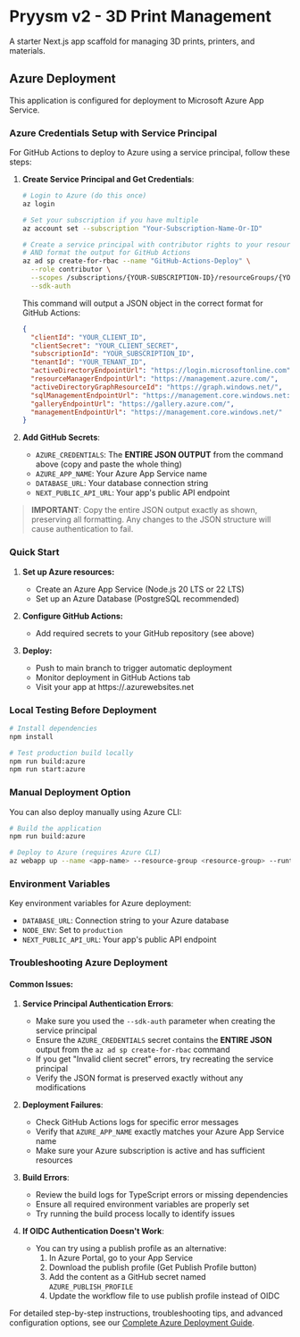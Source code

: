 # Pryysm v2 - 3D Print Management

A starter Next.js app scaffold for managing 3D prints, printers, and materials.

## Azure Deployment

This application is configured for deployment to Microsoft Azure App Service.

### Azure Credentials Setup with Service Principal

For GitHub Actions to deploy to Azure using a service principal, follow these steps:

1. **Create Service Principal and Get Credentials**:

   ```bash
   # Login to Azure (do this once)
   az login
   
   # Set your subscription if you have multiple
   az account set --subscription "Your-Subscription-Name-Or-ID"
   
   # Create a service principal with contributor rights to your resource group
   # AND format the output for GitHub Actions
   az ad sp create-for-rbac --name "GitHub-Actions-Deploy" \
     --role contributor \
     --scopes /subscriptions/{YOUR-SUBSCRIPTION-ID}/resourceGroups/{YOUR-RESOURCE-GROUP} \
     --sdk-auth
   ```

   This command will output a JSON object in the correct format for GitHub Actions:
   ```json
   {
     "clientId": "YOUR_CLIENT_ID",
     "clientSecret": "YOUR_CLIENT_SECRET",
     "subscriptionId": "YOUR_SUBSCRIPTION_ID",
     "tenantId": "YOUR_TENANT_ID",
     "activeDirectoryEndpointUrl": "https://login.microsoftonline.com",
     "resourceManagerEndpointUrl": "https://management.azure.com/",
     "activeDirectoryGraphResourceId": "https://graph.windows.net/",
     "sqlManagementEndpointUrl": "https://management.core.windows.net:8443/",
     "galleryEndpointUrl": "https://gallery.azure.com/",
     "managementEndpointUrl": "https://management.core.windows.net/"
   }
   ```

2. **Add GitHub Secrets**:
   - `AZURE_CREDENTIALS`: The **ENTIRE JSON OUTPUT** from the command above (copy and paste the whole thing)
   - `AZURE_APP_NAME`: Your Azure App Service name
   - `DATABASE_URL`: Your database connection string
   - `NEXT_PUBLIC_API_URL`: Your app's public API endpoint

> **IMPORTANT**: Copy the entire JSON output exactly as shown, preserving all formatting. Any changes to the JSON structure will cause authentication to fail.

### Quick Start

1. **Set up Azure resources:**
   - Create an Azure App Service (Node.js 20 LTS or 22 LTS)
   - Set up an Azure Database (PostgreSQL recommended)

2. **Configure GitHub Actions:**
   - Add required secrets to your GitHub repository (see above)

3. **Deploy:**
   - Push to main branch to trigger automatic deployment
   - Monitor deployment in GitHub Actions tab
   - Visit your app at https://<your-app-name>.azurewebsites.net

### Local Testing Before Deployment

```bash
# Install dependencies
npm install

# Test production build locally
npm run build:azure
npm run start:azure
```

### Manual Deployment Option

You can also deploy manually using Azure CLI:

```bash
# Build the application
npm run build:azure

# Deploy to Azure (requires Azure CLI)
az webapp up --name <app-name> --resource-group <resource-group> --runtime "NODE|18-lts"
```

### Environment Variables

Key environment variables for Azure deployment:
- `DATABASE_URL`: Connection string to your Azure database
- `NODE_ENV`: Set to `production`
- `NEXT_PUBLIC_API_URL`: Your app's public API endpoint

### Troubleshooting Azure Deployment

#### Common Issues:

1. **Service Principal Authentication Errors**:
   - Make sure you used the `--sdk-auth` parameter when creating the service principal
   - Ensure the `AZURE_CREDENTIALS` secret contains the **ENTIRE JSON** output from the `az ad sp create-for-rbac` command
   - If you get "Invalid client secret" errors, try recreating the service principal
   - Verify the JSON format is preserved exactly without any modifications

2. **Deployment Failures**:
   - Check GitHub Actions logs for specific error messages
   - Verify that `AZURE_APP_NAME` exactly matches your Azure App Service name
   - Make sure your Azure subscription is active and has sufficient resources

3. **Build Errors**:
   - Review the build logs for TypeScript errors or missing dependencies
   - Ensure all required environment variables are properly set
   - Try running the build process locally to identify issues

4. **If OIDC Authentication Doesn't Work**:
   - You can try using a publish profile as an alternative:
     1. In Azure Portal, go to your App Service
     2. Download the publish profile (Get Publish Profile button)
     3. Add the content as a GitHub secret named `AZURE_PUBLISH_PROFILE`
     4. Update the workflow file to use publish profile instead of OIDC

For detailed step-by-step instructions, troubleshooting tips, and advanced configuration options, see our [Complete Azure Deployment Guide](./docs/azure-deployment-guide.md).
